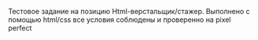 Тестовое задание на позицию Html-верстальщик/стажер.
Выполнено с помощью html/css все условия соблюдены и проверенно на pixel perfect
